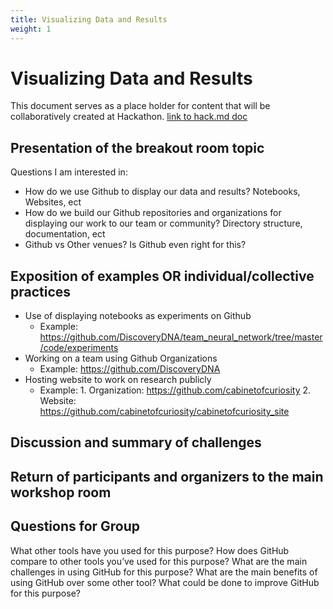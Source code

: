 ```yaml
---
title: Visualizing Data and Results
weight: 1
---
```

# Visualizing Data and Results

This document serves as a place holder for content that will be collaboratively created at Hackathon. [link to hack.md doc]()

## Presentation of the breakout room topic 

Questions I am interested in:

-  How do we use Github to display our data and results? Notebooks, Websites, ect
-  How do we build our Github repositories and organizations for displaying our work to our team or community? Directory structure, documentation, ect
-  Github vs Other venues? Is Github even right for this?  


## Exposition of examples OR individual/collective practices 

-  Use of displaying notebooks as experiments on Github
	-  Example: https://github.com/DiscoveryDNA/team_neural_network/tree/master/code/experiments
-  Working on a team using Github Organizations
	-  Example:  https://github.com/DiscoveryDNA
-  Hosting website to work on research publicly 
	-  Example: 1. Organization: https://github.com/cabinetofcuriosity 2. Website: https://github.com/cabinetofcuriosity/cabinetofcuriosity_site


## Discussion and summary of challenges

## Return of participants and organizers to the main workshop room

## Questions for Group

What other tools have you used for this purpose?
How does GitHub compare to other tools you’ve used for this purpose?
What are the main challenges in using GitHub for this purpose?
What are the main benefits of using GitHub over some other tool?
What could be done to improve GitHub for this purpose?
